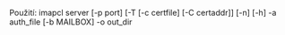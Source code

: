 Použití: imapcl server [-p port] [-T [-c certfile] [-C certaddr]] [-n] [-h] -a auth_file [-b MAILBOX] -o out_dir
